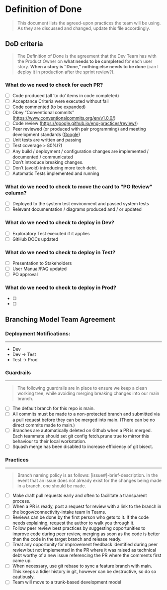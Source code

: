 # Definition of Done

> This document lists the agreed-upon practices the team will be using. As they are discussed and changed, update this file accordingly.

## DoD criteria

> The Definition of Done is the agreement that the Dev Team has with the Product Owner on **what needs to be completed** for each user story. **When a story is "Done," nothing else needs to be done** (can I deploy it in production after the sprint review?).

### What do we need to check for each PR? 
- [ ] Code produced (all ‘to do’ items in code completed) 
- [ ] Acceptance Criteria were executed without fail
- [ ] Code commented (to be expanded)
- [ ] Obey “Conventional commits” (https://www.conventionalcommits.org/en/v1.0.0/)
- [ ] Code review (https://google.github.io/eng-practices/review/)
- [ ] Peer reviewed (or produced with pair programming) and meeting development standards ([Google](https://google.github.io/eng-practices/review/reviewer/)) 
- [ ] Unit tests are written and passing 
- [ ] Test coverage > 80%(?) 
- [ ] Any build / deployment / configuration changes are implemented / documented / communicated 
- [ ] Don’t introduce breaking changes. 
- [ ] Don’t (avoid) introducing more tech debt. 
- [ ] Automatic Tests implemented and running 

### What do we need to check to move the card to "PO Review" column?
- [ ] Deployed to the system test environment and passed system tests 
- [ ] Relevant documentation / diagrams produced and / or updated 

### What do we need to check to deploy in Dev?
- [ ] Exploratory Test executed if it applies 
- [ ] GitHub DOCs updated 

### What do we need to check to deploy in Test?
- [ ] Presentation to Stakeholders 
- [ ] User Manual/FAQ updated 
- [ ] PO approval

### What do we need to check to deploy in Prod?
- [ ] 
- [ ] 


## Branching Model Team Agreement

### Deployment Notifications:
---
- Dev 
- Dev -> Test 
- Test -> Prod 


### Guardrails
---
> The following guardrails are in place to ensure we keep a clean working tree, while avoiding merging breaking changes into our main branch. 

- [ ] The default branch for this repo is main. 
- [ ] All commits must be made to a non-protected branch and submitted via a pull request before they can be merged into main. (There can be no direct commits made to main.) 
- [ ] Branches are automatically deleted on Github when a PR is merged. Each teammate should set git config fetch.prune true to mirror this behaviour to their local workstation. 
- [ ] Squash merge has been disabled to increase efficiency of git bisect. 

### Practices
---
> Branch naming policy is as follows: [issue#]-brief-description. In the event that an issue does not already exist for the changes being made in a branch, one should be made. 

- [ ] Make draft pull requests early and often to facilitate a transparent process. 
- [ ] When a PR is ready, post a request for review with a link to the branch in the bcgov/connectivity-intake team in Teams. 
- [ ] Reviews can be done by the first person who gets to it. If the code needs explaining, request the author to walk you through it. 
- [ ] Follow peer review best practices by suggesting opportunities to improve code during peer review, merging as soon as the code is better than the code in the target branch and release ready. 
- [ ] Treat any opportunity for improvement feedback identified during peer review but not implemented in the PR where it was raised as technical debt worthy of a new issue referencing the PR where the comments first came up. 
- [ ] When necessary, use git rebase to sync a feature branch with main. This keeps a tidier history in git, however can be destructive, so do so cautiously. 
- [ ] Team will move to a trunk-based development model 
